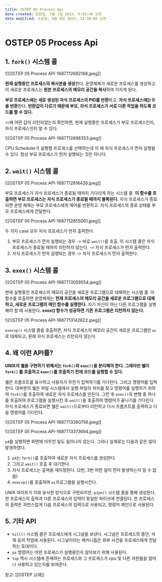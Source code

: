 ```yaml
---
title: OSTEP 05 Process Api
date created: 일요일, 7월 2일 2023, 9:01:40 오후
date modified: 수요일, 8월 9일 2023, 12:30:08 오전
---
```

# OSTEP 05 Process Api

## 1. `fork()` 시스템 콜

![[OSTEP 05 Process API-1687712682168.jpeg]]

**현재 실행중인 프로세스의 복사본을 생성**한다. 운영체제가 새로운 프로세스를 생성하고 이 새로운 프로세스는 **원본 프로세스의 메모리 공간을 복사**하여 가지게 된다.

**부모 프로세스에는 새로 생성된 자식 프로세스의 PID를 반환**하고, **자식 프로세스에는 0을 반환**한다. **반환값이 다르기 때문에 부모, 자식 프로세스가 서로 다른 작업을 하도록 코드를 짤 수 있다.**

`rc`에 어떤 값이 리턴되었는지 확인하면, 현재 실행중인 프로세스가 부모 프로세스인지, 자식 프로세스인지 알 수 있다.

![[OSTEP 05 Process API-1687712698353.jpeg]]

CPU Scheduler가 실행할 프로세스를 선택하는데 이 때 자식 프로세스가 먼저 실행될 수 있다. 항상 부모 프로세스가 먼저 실행되는 것은 아니다.

## 2. `wait()` 시스템 콜

![[OSTEP 05 Process API-1687712816426.jpeg]]

부모 프로세스가 자식 프로세스가 종료될 때까지 기다리게 하는 시스템 콜. **이 함수를 호출하면 부모 프로세스는 자식 프로세스가 종료될 때까지 블록된다.** 자식 프로세스가 종료되면 운영 체제는 부모 프로세스에게 제어를 반환하고. 자식 프로세스의 종료 상태를 부모 프로세스에게 전달한다.

![[OSTEP 05 Process API-1687712855061.jpeg]]

두 가지 case 모두 자식 프로세스가 먼저 출력한다.
1. 부모 프로세스가 먼저 실행되는 경우 -> 바로 `wait()`을 호출. 이 시스템 콜은 자식 프로세스가 종료될 때까지 리턴하지 않는다. -> 자식 프로세스가 먼저 출력한다.
2. 자식 프로세스가 먼저 실행되는 경우 -> 자식 프로세스가 먼저 출력한다.

## 3. `exex()` 시스템 콜

![[OSTEP 05 Process API-1687713059554.jpeg]]

현재 실행중인 프로세스의 메모리 공간을 새로운 프로그램으로 대체하는 시스템 콜. 이 함수를 호출하면 운영체제는 **현재 프로세스의 메모리 공간을 세로운 프로그램으로 대체하고, 새로운 프로그램의 메인 함수를 실행한다.** 자기 자신이 아닌 다른 프로그램을 실행해야 할 때 사용한다. **exex() 함수가 성공하면 기존 프로그램은 리턴하지 않는다.**

![[OSTEP 05 Process API-1687713142622.jpeg]]

`execvp()` 시스템 콜을 호출하면, 자식 프로세스의 메모리 공간이 새로운 프로그램인 `wc`로 대체되고, 원래 자식 프로세스는 리턴되지 않는다.

## 4. 왜 이런 API를?

**UNIX의 쉘을 구현하기 위해서는 `fork()`와 `exec()`을 분리해야 한다. 그래야만 쉘이 `fork()` 를 호출하고 `exec()`를 호출하기 전에 코드를 실행할 수 있다.**

쉘은 프롬프트를 표시하고 사용자가 무언가 입력하기를 기다린다. 그리고 명령어를 입력한다. 대부분의 쉘은 파일 시스템에서 실행 파일의 위치를 찾고 명령어를 실행하기 위하여 `fork()`를 호출하여 새로운 자식 프로세스를 만든다. 그런 후 `exec()`의 변형 중 하나를 호출하여 프로그램을 실행시킨 후 `wait()`을 호출하여 명령어가 끝나기를 기다린다. 자식 프로세스가 종료되면 쉘은 `wait()`으로부터 리턴하고 다시 프롬프트를 출력하고 다음 명령어를 기다린다.

![[OSTEP 05 Process API-1687713360756.jpeg]]

![[OSTEP 05 Process API-1687713373694.jpeg]]

`p4`를 실행하면 화면에 아무런 일도 일어나지 않는다.
그러나 실제로는 다음과 같은 일이 발생하였다.

1. `p4`는 `fork()`를 호출하여 새로운 자식 프로세스를 생성한다.
2. 그리고 `wait()` 호출 후 대기한다.
3. 자식 프로세스는 출력을 재지정한다. (2번, 3번 어떤 일이 먼저 발생하는지 알 수 없음)
4. `execvp()`를 호출하여 `wc`프로그램을 실행시킨다.

UNIX 파이프가 이와 유사한 방식으로 구현되지만, `pipe()` 시스템 콜을 통해 생성된다. 한 프로세스의 출력과 다른 프로세스의 입력이 동일한 파이프에 연결된다. 한 프로세스의 출력은 자연스럽게 다음 프로세스의 입력으로 사용되고, 명령어 체인으로 사용된다.

## 5. 기타 API

- `kill()` 시스템 콜은 프로세스에게 시그널을 보낸다. 시그널은 프로세스의 중단, 삭제 등의 작업에 사용된다. 시그널이라는 메커니즘은 외부 사건을 프로세스에게 전달하는 토대이다.
- `ps` 명령어는 어떤 프로세스가 실행중인지 알아보기 위해 사용된다.
- `top` 역시 시스템에 존재하는 프로세스와 그 프로세스가 cpu 및 다른 자원들을 얼마나 사용하고 있는지를 보여준다.

참고: [[OSTEP 교재]]
